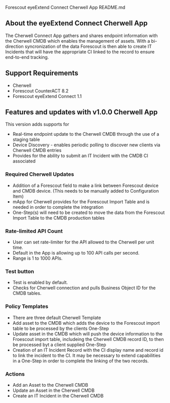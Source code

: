  
Forescout eyeExtend Connect Cherwell App README.md
 
## About the eyeExtend Connect Cherwell App
The Cherwell Connect App gathers and shares endpoint information with the Cherwell CMDB which enables the management of assets. With a bi-direction syncronization of the data Forescout is then able to create IT Incidents that will have the appropriate CI linked to the record to ensure end-to-end tracking.  

## Support Requirements
- Cherwell
- Forescout CounterACT 8.2
- Forescout eyeExtend Connect 1.1

## Features and updates with v1.0.0 Cherwell App
This version adds supports for
- Real-time endpoint update to the Cherwell CMDB through the use of a staging table
- Device Discovery - enables periodic polling to discover new clients via Cherwell CMDB entries
- Provides for the ability to submit an IT Incident with the CMDB CI associated

### Required Cherwell Updates
- Addition of a Forescout field to make a link between Forescout device and CMDB device. (This needs to be manually added to Configuration Item)
- mApp for Cherwell provides for the Forescout Import Table and is needed in order to complete the integration
- One-Step(s) will need to be created to move the data from the Forescout Import Table to the CMDB production tables

### Rate-limited API Count
- User can set rate-limiter for the API allowed to the Cherwell per unit time.
- Default in the App is allowing up to 100 API calls per second.
- Range is 1 to 1000 APIs.

### Test button
- Test is enabled by default.
- Checks for Cherwell connection and pulls Business Object ID for the CMDB tables.

### Policy Templates
- There are three default Cherwell Template
- Add asset to the CMDB which adds the device to the Forescout import table to be processed by the clients One-Step
- Update asset in the CMDB which will push the device information to the Froescout import table, includeing the Cherwell CMDB record ID, to then be processed byt a client supplied One-Step
- Creation of an IT Incident Record with the CI display name and record id to link the incident to the CI.  It may be necessary to extend capabilities in a One-Step in order to complete the linking of the two records.

### Actions
- Add an Asset to the Cherwell CMDB
- Update an Asset in the Cherwell CMDB
- Create an IT Incident in the Cherwell CMDB
